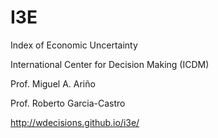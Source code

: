 # I3E
Index of Economic Uncertainty 

International Center for Decision Making (ICDM)

Prof. Miguel A. Ariño

Prof. Roberto Garcia-Castro 

http://wdecisions.github.io/i3e/

